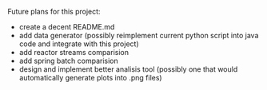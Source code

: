 Future plans for this project:
- create a decent README.md
- add data generator (possibly reimplement current python script into java code and integrate with this project)
- add reactor streams comparision
- add spring batch comparision
- design and implement better analisis tool (possibly one that would automatically generate plots into .png files)
